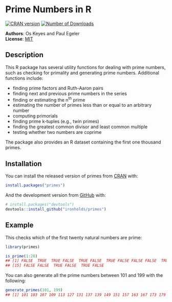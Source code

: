 Prime Numbers in R
==================

[![CRAN version](http://www.r-pkg.org/badges/version/primes)](https://cran.r-project.org/package=primes)
[![Number of Downloads](https://cranlogs.r-pkg.org/badges/grand-total/primes)](https://cran.r-project.org/package=primes)

**Authors**: Os Keyes and Paul Egeler  
**License**: [MIT](http://opensource.org/licenses/MIT)  

## Description

This R package has several utility functions for dealing with prime numbers,
such as checking for primality and generating prime numbers. Additional
functions include:

- finding prime factors and Ruth-Aaron pairs
- finding next and previous prime numbers in the series
- finding or estimating the n<sup>th</sup> prime
- estimating the number of primes less than or equal to an arbitrary number
- computing primorials
- finding prime k-tuples (e.g., twin primes)
- finding the greatest common divisor and least common multiple
- testing whether two numbers are coprime

The package also provides an R dataset containing the first one thousand primes.

## Installation

You can install the released version of primes from [CRAN](https://CRAN.R-project.org) with:

```r
install.packages("primes")
```

And the development version from [GitHub](https://github.com/) with:

```r
# install.packages("devtools")
devtools::install_github("ironholds/primes")
```

## Example

This checks which of the first twenty natural numbers are prime:

```r
library(primes)

is_prime(1:20)
## [1] FALSE  TRUE  TRUE FALSE  TRUE FALSE  TRUE FALSE FALSE FALSE  TRUE FALSE  TRUE FALSE
## [15] FALSE FALSE  TRUE FALSE  TRUE FALSE
```

You can also generate all the prime numbers between 101 and 199 with the following:

```r
generate_primes(101, 199)
## [1] 101 103 107 109 113 127 131 137 139 149 151 157 163 167 173 179 181 191 193 197 199
```
